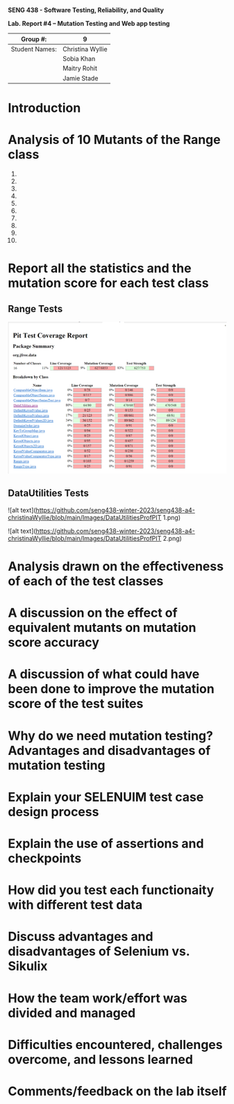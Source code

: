 **SENG 438 - Software Testing, Reliability, and Quality**

**Lab. Report \#4 – Mutation Testing and Web app testing**

| Group \#:      |  9                 |
| -------------- | ------------------ |
| Student Names: |  Christina Wyllie  |
|                |  Sobia Khan        |
|                |  Maitry Rohit      |
|                |  Jamie Stade       |

# Introduction


# Analysis of 10 Mutants of the Range class 
1.
2.
3.
4.
5.
6.
7.
8.
9.
10.

# Report all the statistics and the mutation score for each test class
## Range Tests
 ![alt text](https://github.com/seng438-winter-2023/seng438-a4-christinaWyllie/blob/main/Images/RangeTestProfPIT.png) 

## DataUtilities Tests
![alt text](https://github.com/seng438-winter-2023/seng438-a4-christinaWyllie/blob/main/Images/DataUtilitiesProfPIT 1.png) 

![alt text](https://github.com/seng438-winter-2023/seng438-a4-christinaWyllie/blob/main/Images/DataUtilitiesProfPIT 2.png) 

# Analysis drawn on the effectiveness of each of the test classes


# A discussion on the effect of equivalent mutants on mutation score accuracy


# A discussion of what could have been done to improve the mutation score of the test suites


# Why do we need mutation testing? Advantages and disadvantages of mutation testing


# Explain your SELENUIM test case design process


# Explain the use of assertions and checkpoints


# How did you test each functionaity with different test data


# Discuss advantages and disadvantages of Selenium vs. Sikulix


# How the team work/effort was divided and managed


# Difficulties encountered, challenges overcome, and lessons learned


# Comments/feedback on the lab itself


